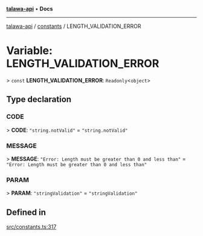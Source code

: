 [**talawa-api**](../../README.md) • **Docs**

***

[talawa-api](../../modules.md) / [constants](../README.md) / LENGTH\_VALIDATION\_ERROR

# Variable: LENGTH\_VALIDATION\_ERROR

\> `const` **LENGTH\_VALIDATION\_ERROR**: `Readonly`\<`object`\>

## Type declaration

### CODE

\> **CODE**: `"string.notValid"` = `"string.notValid"`

### MESSAGE

\> **MESSAGE**: `"Error: Length must be greater than 0 and less than"` = `"Error: Length must be greater than 0 and less than"`

### PARAM

\> **PARAM**: `"stringValidation"` = `"stringValidation"`

## Defined in

[src/constants.ts:317](https://github.com/PalisadoesFoundation/talawa-api/blob/4a88fe62b20ebda9653c55ae8d39d6c6fac8831f/src/constants.ts#L317)
